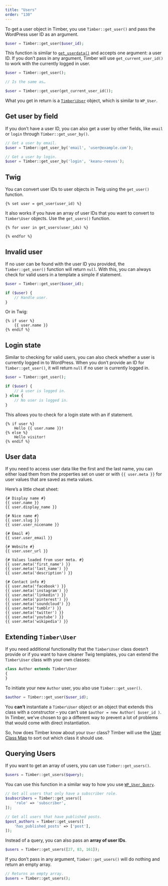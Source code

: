 ```yaml
---
title: "Users"
order: "130"
---
```


To get a user object in Timber, you use `Timber::get_user()` and pass the WordPress user ID as an argument.

```php
$user = Timber::get_user($user_id);
```

This function is similar to [`get_userdata()`](https://developer.wordpress.org/reference/functions/get_userdata/) and accepts one argument: a user ID. If you don’t pass in any argument, Timber will use `get_current_user_id()` to work with the currently logged in user.

```php
$user = Timber::get_user();

// Is the same as…

$user = Timber::get_user(get_current_user_id());
```

What you get in return is a [`Timber\User`](https://timber.github.io/docs/v2/reference/timber-user/) object, which is similar to `WP_User`.

## Get user by field

If you don’t have a user ID, you can also get a user by other fields, like `email` or `login` through `Timber::get_user_by()`.

```php
// Get a user by email.
$user = Timber::get_user_by('email', 'user@example.com');

// Get a user by login.
$user = Timber::get_user_by('login', 'keanu-reeves');
```

## Twig

You can convert user IDs to user objects in Twig using the `get_user()` function.

```twig
{% set user = get_user(user_id) %}
```

It also works if you have an array of user IDs that you want to convert to `Timber\User` objects. Use the `get_users()` function.

```twig
{% for user in get_users(user_ids) %}

{% endfor %}
```

## Invalid user

If no user can be found with the user ID you provided, the `Timber::get_user()` function will return `null`. With this, you can always check for valid users in a template a simple if statement.

```php
$user = Timber::get_user($user_id);

if ($user) {
    // Handle user.
}
```

Or in Twig:

```twig
{% if user %}
    {{ user.name }}
{% endif %}
```

## Login state

Similar to checking for valid users, you can also check whether a user is currently logged in to WordPress. When you don’t provide an ID for `Timber::get_user()`, it will return `null` if no user is currently logged in.

```php
$user = Timber::get_user();

if ($user) {
    // A user is logged in.
} else {
    // No user is logged in.
}
```

This allows you to check for a login state with an if statement.

```twig
{% if user %}
    Hello {{ user.name }}!
{% else %}
    Hello visitor!
{% endif %}
```

## User data

If you need to access user data like the first and the last name, you can either load them from the properties set on user or with `{{ user.meta }}` for user values that are saved as meta values.

Here’s a little cheat sheet:

```twig
{# Display name #}
{{ user.name }}
{{ user.display_name }}

{# Nice name #}
{{ user.slug }}
{{ user.user_nicename }}

{# Email #}
{{ user.user_email }}

{# Website #}
{{ user.user_url }}

{# Values loaded from user meta. #}
{{ user.meta('first_name') }}
{{ user.meta('last_name') }}
{{ user.meta('description') }}

{# Contact info #}
{{ user.meta('facebook') }}
{{ user.meta('instagram') }}
{{ user.meta('linkedin') }}
{{ user.meta('pinterest') }}
{{ user.meta('soundcloud') }}
{{ user.meta('tumblr') }}
{{ user.meta('twitter') }}
{{ user.meta('youtube') }}
{{ user.meta('wikipedia') }}
```

## Extending `Timber\User`

If you need additional functionality that the `Timber\User` class doesn’t provide or if you want to have cleaner Twig templates, you can extend the `Timber\User` class with your own classes:

```php
class Author extends Timber\User
{
}
```

To initiate your new `Author` user, you also use `Timber::get_user()`.

```php
$author = Timber::get_user($user_id);
```

You **can’t** instantiate a `Timber\User` object or an object that extends this class with a constructor – you can’t use `$author = new Author( $user_id )`. In Timber, we’ve chosen to go a different way to prevent a lot of problems that would come with direct instantiation.

So, how does Timber know about your `User` class? Timber will use the [User Class Map](https://timber.github.io/docs/v2/guides/class-maps/#the-user-class-map) to sort out which class it should use.

## Querying Users

If you want to get an array of users, you can use `Timber::get_users()`.

```php
$users = Timber::get_users($query);
```

You can use this function in a similar way to how you use [`WP_User_Query`](https://developer.wordpress.org/reference/classes/wp_user_query/).

```php
// Get all users that only have a subscriber role.
$subscribers = Timber::get_users([
    'role' => 'subscriber',
]);

// Get all users that have published posts.
$post_authors = Timber::get_users([
    'has_published_posts' => ['post'],
]);
```

Instead of a query, you can also pass an **array of user IDs**.

```php
$users = Timber::get_users([27, 83, 161]);
```

If you don’t pass in any argument, `Timber::get_users()` will do nothing and return an empty array.

```php
// Returns an empty array.
$users = Timber::get_users();
```
